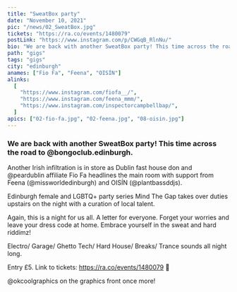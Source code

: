 ```yaml
---
title: "SweatBox party"
date: "November 10, 2021"
pic: "/news/02_SweatBox.jpg"
tickets: "https://ra.co/events/1480079"
postLink: "https://www.instagram.com/p/CWGqB_RlnNu/"
bio: "We are back with another SweatBox party! This time across the road to @bongoclub.edinburgh..."
path: "gigs"
tags: "gigs"
city: "edinburgh"
anames: ["Fio Fa", "Feena", "OISÍN"]
alinks:
  [
    "https://www.instagram.com/fiofa__/",
    "https://www.instagram.com/feena_mmm/",
    "https://www.instagram.com/inspectorcampbellbap/",
  ]
apics: ["02-fio-fa.jpg", "02-feena.jpg", "08-oisin.jpg"]
---
```


### We are back with another SweatBox party! This time across the road to @bongoclub.edinburgh.

Another Irish infiltration is in store as Dublin fast house don and @peardublin affiliate Fio Fa headlines the main room with support from Feena (@missworldedinburgh) and OISÍN (@plantbassddjs).

Edinburgh female and LGBTQ+ party series Mind The Gap takes over duties upstairs on the night with a curation of local talent.

Again, this is a night for us all. A letter for everyone. Forget your worries and leave your dress code at home. Embrace yourself in the sweat and hard riddimz!

Electro/ Garage/ Ghetto Tech/ Hard House/ Breaks/ Trance sounds all night long.

Entry £5. Link to tickets: https://ra.co/events/1480079 👹

@okcoolgraphics on the graphics front once more!
